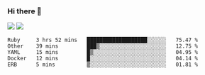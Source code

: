 ### Hi there 👋

<!--
**sasharevzin/sasharevzin** is a ✨ _special_ ✨ repository because its `README.md` (this file) appears on your GitHub profile.

Here are some ideas to get you started:

- 🔭 I’m currently working on ...
- 🌱 I’m currently learning ...
- 👯 I’m looking to collaborate on ...
- 🤔 I’m looking for help with ...
- 💬 Ask me about ...
- 📫 How to reach me: ...
- 😄 Pronouns: ...
- ⚡ Fun fact: ...
-->

![](https://yusufozturk.vercel.app/api?username=sasharevzin&hide_title=true&include_all_commits=true&count_private=true&show_icons=true) ![](https://yusufozturk.vercel.app/api/top-langs/?username=sasharevzin&layout=compact&langs_count=10&hide=apacheconf,coffeescript)

<!--START_SECTION:waka-->
```text
Ruby     3 hrs 52 mins   ███████████████████░░░░░░   75.47 % 
Other    39 mins         ███▒░░░░░░░░░░░░░░░░░░░░░   12.75 % 
YAML     15 mins         █▒░░░░░░░░░░░░░░░░░░░░░░░   04.95 % 
Docker   12 mins         █░░░░░░░░░░░░░░░░░░░░░░░░   04.14 % 
ERB      5 mins          ▒░░░░░░░░░░░░░░░░░░░░░░░░   01.81 % 
```
<!--END_SECTION:waka-->
